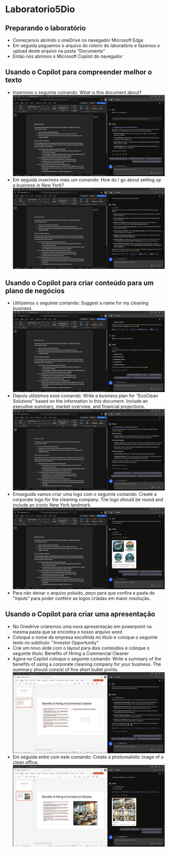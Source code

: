 # Laboratorio5Dio

## Preparando o laboratório
- Começamos abrindo o oneDrive no navegador Microsoft Edge
- Em seguida peguemos o arquivo do roteiro do laboratório e fazemos o upload deste arquivo na pasta "Documents"
- Então nós abrimos o Microsoft Copilot do navegador

## Usando o Copilot para compreender melhor o texto
- Inserimos o seguinte comando: What is this document about?
![Print da tela do navegador Microsoft Edge com a demonstração de uso do Microsoft Copilot](./inputs/print1.png "Demonstração de uso do Microsoft Copilot")
- Em seguida inserimos mais um comando:  How do I go about setting up a business in New York?
![Print da tela do navegador Microsoft Edge com a demonstração de uso do Microsoft Copilot](./inputs/print2.png "Demonstração de uso do Microsoft Copilot")

## Usando o Copilot para criar conteúdo para um plano de negócios
- Utilizemos o seguinte comando:  Suggest a name for my cleaning business
![Print da tela do navegador Microsoft Edge com a demonstração de uso do Microsoft Copilot](./inputs/print3.png "Demonstração de uso do Microsoft Copilot")
- Depois utilzemos esse comando: Write a business plan for "EcoClean Solutions" based on the information in this document. Include an executive summary, market overview, and financial projections.
![Print da tela do navegador Microsoft Edge com a demonstração de uso do Microsoft Copilot](./inputs/print4.png "Demonstração de uso do Microsoft Copilot")
- Emseguida vamos criar uma logo com o seguinte comando:  Create a corporate logo for the cleaning company. The logo should be round and include an iconic New York landmark.
![Print da tela do navegador Microsoft Edge com a demonstração de uso do Microsoft Copilot](./inputs/print5.png "Demonstração de uso do Microsoft Copilot")
- Para não deixar o arquivo poluido, peço para que confira a pasta de "inputs" para poder conferir as logos criadas em maior resolução.

## Usando o Copilot para criar uma apresentação
- No Onedrive criaremos uma nova apresentação em powerpoint na mesma pasta que se encontra o nosso arquivo word
- Coloque o nome da empresa escolhida no título e coloque o seguinte texto no subtitulo: "Investor Opportunity"
- Crie um novo slide com o layout para dois conteúdos e coloque o seguinte título: Benefits of Hiring a Commercial Cleaner
- Agora no Copilot coloque o seguinte comando: Write a summary of the benefits of using a corporate cleaning company for your business. The summary should consist of five short bullet points.
![Print da tela do navegador Microsoft Edge com a demonstração de uso do Microsoft Copilot](./inputs/print6.png "Demonstração de uso do Microsoft Copilot")
- Em seguida entre com este comando:  Create a photorealistic image of a clean office.
![Print da tela do navegador Microsoft Edge com a demonstração de uso do Microsoft Copilot](./inputs/print7.png "Demonstração de uso do Microsoft Copilot")
